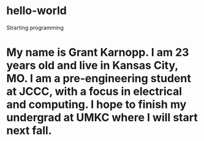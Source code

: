 # hello-world
Strarting programming
# My name is Grant Karnopp. I am 23 years old and live in Kansas City, MO. I am a pre-engineering student at JCCC, with a focus in electrical and computing. I hope to finish my undergrad at UMKC where I will start next fall.
